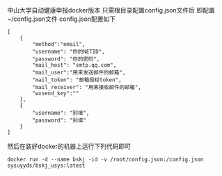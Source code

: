 中山大学自动健康申报docker版本
只需根目录配置config.json文件后
即配置~/config.json文件
config.json配置如下
```
[
    {
        "method":"email",
        "username": "你的NETID",
        "password": "你的密码",
        "mail_host": "smtp.qq.com",
        "mail_user":"用来发送邮件的邮箱",
        "mail_token": "邮箱授权token",
        "mail_receiver": "用来接收邮件的邮箱",
        "wxsend_key":""
    },
    {
        "username": "别填",
        "password": "别填"
    }
]

```

然后在装好docker的机器上运行下列代码即可

```
docker run -d --name bskj -id -v /root/config.json:/config.json sysuyyds/bskj_usys:latest
```
